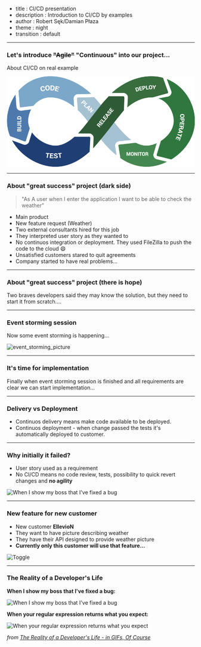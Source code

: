 - title : CI/CD presentation
- description : Introduction to CI/CD by examples
- author : Robert Sęk/Damian Płaza
- theme : night
- transition : default

***
### Let's introduce <del>"Agile"</del> "Continuous" into our project...

About CI/CD on real example

![CI/CD](images/cicd.gif)

***

### About "great success" project (dark side)
> "As A user when I enter the application I want to be able to check the weather"

- Main product 
- New feature request (Weather)
- Two external consultants hired for this job
- They interpreted user story as they wanted to
- No continuos integration or deployment. They used FileZilla to push the code to the cloud :smile:
- Unsatisfied customers stared to quit agreements
- Company started to have real problems...



***

### About "great success" project (there is hope)

Two braves developers said they may know the solution, but they need to start it from scratch....

***

### Event storming session
Now some event storming is happening...

![event_storming_picture]()


***
### It's time for implementation
Finally when event storming session is finished and all requirements are clear we can start implementation...

***
### Delivery vs Deployment
- Continuos delivery means make code available to be deployed.
- Continuos deployment - when change passed the tests it's automatically deployed to customer. 

***
### Why initially it failed? 
- User story used as a requirement
- No CI/CD means no code review, tests, possibility to quick revert changes and **no agility**

![When I show my boss that I've fixed a bug](http://www.topito.com/wp-content/uploads/2013/01/code-07.gif)

***

### New feature for new customer 
- New customer **EllevioN**
- They want to have picture describing weather 
- They have their API designed to provide weather picture
- **Currently only this customer will use that feature...**

![Toggle](https://media.giphy.com/media/uTDdgSvpNvcrR9sydS/giphy.gif)

***

### The Reality of a Developer's Life 

**When I show my boss that I've fixed a bug:**
  
![When I show my boss that I've fixed a bug](http://www.topito.com/wp-content/uploads/2013/01/code-07.gif)
  
**When your regular expression returns what you expect:**
  
![When your regular expression returns what you expect](http://www.topito.com/wp-content/uploads/2013/01/code-03.gif)
  
*from [The Reality of a Developer's Life - in GIFs, Of Course](http://server.dzone.com/articles/reality-developers-life-gifs)*

